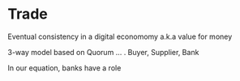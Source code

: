 # Trade

Eventual consistency in a digital economomy a.k.a value for money

3-way model based on Quorum ... . Buyer, Supplier, Bank

In our equation, banks have a role
